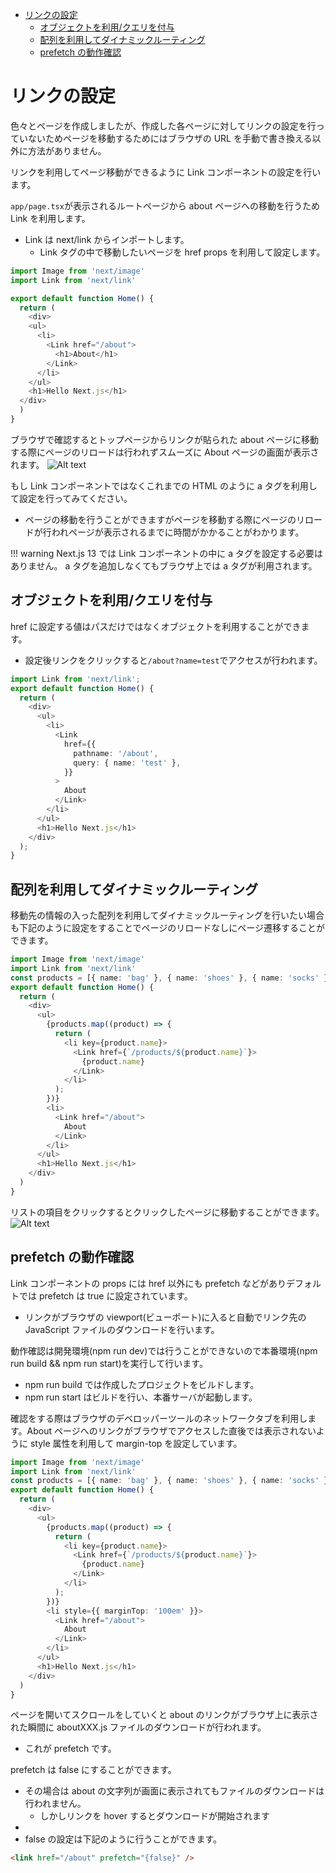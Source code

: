 - [リンクの設定](#リンクの設定)
  - [オブジェクトを利用/クエリを付与](#オブジェクトを利用クエリを付与)
  - [配列を利用してダイナミックルーティング](#配列を利用してダイナミックルーティング)
  - [prefetch の動作確認](#prefetch-の動作確認)

# リンクの設定
色々とページを作成しましたが、作成した各ページに対してリンクの設定を行っていないためページを移動するためにはブラウザの URL を手動で書き換える以外に方法がありません。

リンクを利用してページ移動ができるように Link コンポーネントの設定を行います。

`app/page.tsx`が表示されるルートページから about ページへの移動を行うため Link を利用します。
- Link は next/link からインポートします。
  - Link タグの中で移動したいページを href props を利用して設定します。

```typescript
import Image from 'next/image'
import Link from 'next/link'

export default function Home() {
  return (
    <div>
    <ul>
      <li>
        <Link href="/about">
          <h1>About</h1>
        </Link>
      </li>
    </ul>
    <h1>Hello Next.js</h1>
  </div>
  )
}
```
ブラウザで確認するとトップページからリンクが貼られた about ページに移動する際にページのリロードは行われずスムーズに About ページの画面が表示されます。
![Alt text](https://reffect.co.jp/images/react/next-js/index-js-set-link-to-about-1024x562.webp)

もし Link コンポーネントではなくこれまでの HTML のように a タグを利用して設定を行ってみてください。
- ページの移動を行うことができますがページを移動する際にページのリロードが行われページが表示されるまでに時間がかかることがわかります。

!!! warning Next.js 13 では Link コンポーネントの中に a タグを設定する必要はありません。
    a タグを追加しなくてもブラウザ上では a タグが利用されます。

## オブジェクトを利用/クエリを付与
href に設定する値はパスだけではなくオブジェクトを利用することができます。
- 設定後リンクをクリックすると`/about?name=test`でアクセスが行われます。
```typescript
import Link from 'next/link';
export default function Home() {
  return (
    <div>
      <ul>
        <li>
          <Link
            href={{
              pathname: '/about',
              query: { name: 'test' },
            }}
          >
            About
          </Link>
        </li>
      </ul>
      <h1>Hello Next.js</h1>
    </div>
  );
}
```
## 配列を利用してダイナミックルーティング
移動先の情報の入った配列を利用してダイナミックルーティングを行いたい場合も下記のように設定をすることでページのリロードなしにページ遷移することができます。
```typescript
import Image from 'next/image'
import Link from 'next/link'
const products = [{ name: 'bag' }, { name: 'shoes' }, { name: 'socks' }];
export default function Home() {
  return (
    <div>
      <ul>
        {products.map((product) => {
          return (
            <li key={product.name}>
              <Link href={`/products/${product.name}`}>
                {product.name}
              </Link>
            </li>
          );
        })}
        <li>
          <Link href="/about">
            About
          </Link>
        </li>
      </ul>
      <h1>Hello Next.js</h1>
    </div>
  )
}
```
リストの項目をクリックするとクリックしたページに移動することができます。
![Alt text](https://reffect.co.jp/images/react/next-js/next-js-page-link-1024x562.webp)

## prefetch の動作確認
Link コンポーネントの props には href 以外にも prefetch などがありデフォルトでは prefetch は true に設定されています。
- リンクがブラウザの viewport(ビューポート)に入ると自動でリンク先の JavaScript ファイルのダウンロードを行います。

動作確認は開発環境(npm run dev)では行うことができないので本番環境(npm run build && npm run start)を実行して行います。
- npm run build では作成したプロジェクトをビルドします。
- npm run start はビルドを行い、本番サーバが起動します。

確認をする際はブラウザのデベロッパーツールのネットワークタブを利用します。About ページへのリンクがブラウザでアクセスした直後では表示されないように style 属性を利用して margin-top を設定しています。
```typescript
import Image from 'next/image'
import Link from 'next/link'
const products = [{ name: 'bag' }, { name: 'shoes' }, { name: 'socks' }];
export default function Home() {
  return (
    <div>
      <ul>
        {products.map((product) => {
          return (
            <li key={product.name}>
              <Link href={`/products/${product.name}`}>
                {product.name}
              </Link>
            </li>
          );
        })}
        <li style={{ marginTop: '100em' }}>
          <Link href="/about">
            About
          </Link>
        </li>
      </ul>
      <h1>Hello Next.js</h1>
    </div>
  )
}
```
ページを開いてスクロールをしていくと about のリンクがブラウザ上に表示された瞬間に aboutXXX.js ファイルのダウンロードが行われます。
- これが prefetch です。

prefetch は false にすることができます。
- その場合は about の文字列が画面に表示されてもファイルのダウンロードは行われません。
  - しかしリンクを hover するとダウンロードが開始されます
- 
- false の設定は下記のように行うことができます。
```html
<link href="/about" prefetch="{false}" />
```









































